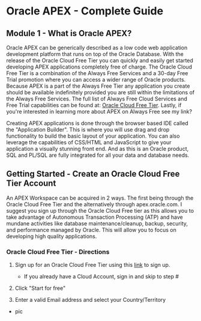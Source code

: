 # Oracle APEX - Complete Guide

## Module 1 - What is Oracle APEX?

Oracle APEX can be generically described as a low code web application development platform that runs on top of the Oracle Database. With the release of the Oracle Cloud Free Tier you can quickly and easily get started developing APEX applications completely free of charge. The Oracle Cloud Free Tier is a combination of the Always Free Services and a 30-day Free Trial promotion where you can access a wider range of Oracle products. Because APEX is a part of the Always Free Tier any application you create should be available indefinitely provided you are still within the limitations of the Always Free Services. The full list of Always Free Cloud Services and Free Trial capabilities can be found at: [Oracle Cloud Free Tier](https://www.oracle.com/cloud/free/). Lastly, if you're interested in learning more about APEX on Always Free see my link?

Creating APEX applications is done through the browser based IDE called the "Application Builder". This is where you will use drag and drop functionality to build the basic layout of your application. You can also leverage the capabilities of CSS/HTML and JavaScript to give your application a visually stunning front end. And as this is an Oracle product, SQL and PL/SQL are fully integrated for all your data and database needs.

## Getting Started - Create an Oracle Cloud Free Tier Account

An APEX Workspace can be acquired in 2 ways. The first being through the Oracle Cloud Free Tier and the alternatively through apex.oracle.com. I suggest you sign up through the Oracle Cloud Free tier as this allows you to take advantage of Autonomous Transaction Processing (ATP) and have mundane activities like database maintenance/cleanup, backup, security, and performance managed by Oracle. This will allow you to focus on developing high quality applications.

### Oracle Cloud Free Tier - Directions
1. Sign up for an Oracle Cloud Free Tier using this [link](https://www.oracle.com/cloud/free/) to sign up. 
      - If you already have a Cloud Account, sign in and skip to step #

2. Click "Start for free"

3. Enter a valid Email address and select your Country/Territory
 - pic
